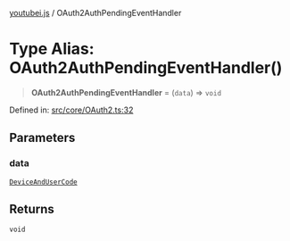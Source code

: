 [youtubei.js](../README.md) / OAuth2AuthPendingEventHandler

# Type Alias: OAuth2AuthPendingEventHandler()

> **OAuth2AuthPendingEventHandler** = (`data`) => `void`

Defined in: [src/core/OAuth2.ts:32](https://github.com/LuanRT/YouTube.js/blob/41b810629b3dc2bbebfa322c0c452c3f7303e993/src/core/OAuth2.ts#L32)

## Parameters

### data

[`DeviceAndUserCode`](DeviceAndUserCode.md)

## Returns

`void`
